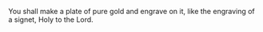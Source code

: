 You shall make a plate of pure gold and engrave on it, like the engraving of a signet, Holy to the Lord.
